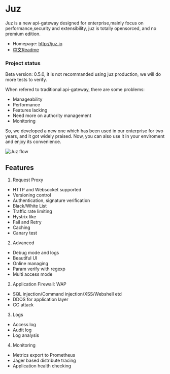# Juz

Juz is a new api-gateway designed for enterprise,mainly focus on performance,security and extensibility, juz is totally opensorced, and no premium edition.

- Homepage: http://juz.io
- <a href="ReadmeCn.md">中文Readme</a>


### Project status
Beta version: 0.5.0, it is not recommanded using juz production, we will do more tests to verify.

When refered to traditional api-gateway, there are some problems:
- Manageability
- Performance
- Features lacking
- Need more on authority management
- Monitoring

So, we developed a new one which has been used in our enterprise for two years,  and it got widely praised. Now, you can also use it in your enviroment and enjoy its convenience.

![Juz flow](https://upload-images.jianshu.io/upload_images/8245841-09ab7c05653b1bfd.jpeg?imageMogr2/auto-orient/strip%7CimageView2/2/w/1240)

Features
--- 
1. Request Proxy
- HTTP and Websocket supported
- Versioning control
- Authentication, signature verification
- Black/White List
- Traffic rate limiting
- Hystrix like 
- Fail and Retry
- Caching
- Canary test

2. Advanced
- Debug mode and logs
- Beautiful UI
- Online managing
- Param verify with regexp
- Multi access mode

2. Application Firewall: WAP
- SQL injection/Command injection/XSS/Webshell etd
- DDOS for application layer
- CC attack

3. Logs
- Access log
- Audit log
- Log analysis

4. Monitoring
- Metrics export to Prometheus
- Jager based distribute tracing
- Application health checking
